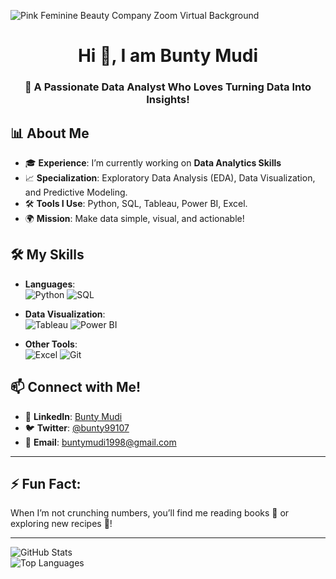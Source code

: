 ![Pink Feminine Beauty Company Zoom Virtual Background](https://github.com/user-attachments/assets/a2079792-beaa-4156-a42d-6071ea385884)

 
<h1 align="center">Hi 👋, I am Bunty Mudi</h1>
<h3 align="center">🌟 A Passionate Data Analyst Who Loves Turning Data Into Insights! </h3>                   


## 📊 About Me
- 🎓 **Experience**: I’m currently working on **Data Analytics Skills**  
- 📈 **Specialization**: Exploratory Data Analysis (EDA), Data Visualization, and Predictive Modeling.  
- 🛠️ **Tools I Use**: Python, SQL, Tableau, Power BI, Excel.  
- 🌍 **Mission**: Make data simple, visual, and actionable! 



## 🛠️ My Skills
- **Languages**:  
  ![Python](https://img.shields.io/badge/-Python-blue) ![SQL](https://img.shields.io/badge/-SQL-blueviolet)  

- **Data Visualization**:  
  ![Tableau](https://img.shields.io/badge/-Tableau-orange) ![Power BI](https://img.shields.io/badge/-PowerBI-yellow)  

- **Other Tools**:  
  ![Excel](https://img.shields.io/badge/-Excel-brightgreen) ![Git](https://img.shields.io/badge/-Git-black)



  
## 📫 Connect with Me! 
- 💼 **LinkedIn**: [Bunty Mudi](https://www.linkedin.com/in/bunty-mudi-40a629210/) 
- 🐦 **Twitter**: [@bunty99107](https://twitter.com/bunty99107)  
- 📧 **Email**: buntymudi1998@gmail.com  

---

## ⚡ Fun Fact:
 When I’m not crunching numbers, you’ll find me reading books 📖 or exploring new recipes 🥣!  

---

![GitHub Stats](https://github-readme-stats.vercel.app/api?username=buntysl&show_icons=true&theme=radical)  
![Top Languages](https://github-readme-stats.vercel.app/api/top-langs/?username=buntysl&layout=compact&theme=radical)  
